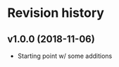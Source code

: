 Revision history
===================


v1.0.0 (2018-11-06)
-------------------

* Starting point w/ some additions
